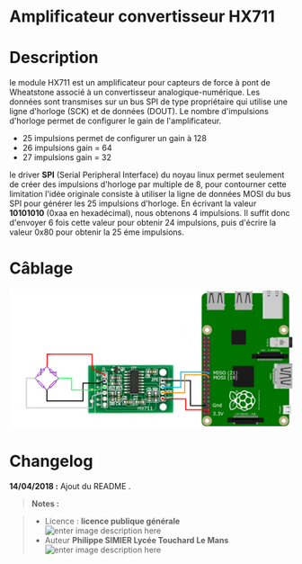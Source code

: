 ﻿# Amplificateur convertisseur HX711

# Description
le module HX711 est un amplificateur pour capteurs de force à pont de Wheatstone associé à un convertisseur analogique-numérique. Les données  sont transmises sur un bus SPI de type propriétaire qui utilise une ligne d'horloge (SCK) et de données (DOUT).  Le nombre d'impulsions d'horloge permet de configurer le gain de l'amplificateur. 

 - 25 impulsions permet de configurer un gain à 128
 - 26 impulsions gain = 64
 - 27 impulsions gain = 32
 
le driver **SPI** (Serial Peripheral Interface) du noyau linux permet seulement de créer des impulsions d'horloge par multiple de 8, pour contourner cette limitation l'idée originale consiste à utiliser la ligne de données MOSI du bus SPI pour générer les 25 impulsions d'horloge. En écrivant la valeur **10101010** (0xaa en hexadécimal), nous obtenons 4 impulsions. Il suffit donc d'envoyer 6 fois cette valeur pour obtenir 24 impulsions, puis d'écrire la valeur 0x80 pour obtenir la 25 éme impulsions.
 
# Câblage 
 ![schema cablage HX711](/HX711/images/schema-HX711.png)


# Changelog

 **14/04/2018 :** Ajout du README . 

> **Notes :**


> - Licence : **licence publique générale** ![enter image description here](https://img.shields.io/badge/licence-GPL-green.svg)
> - Auteur **Philippe SIMIER Lycée Touchard Le Mans**
>  ![enter image description here](https://img.shields.io/badge/built-passing-green.svg)
<!-- TOOLBOX 

Génération des badges : https://shields.io/
Génération de ce fichier : https://stackedit.io/editor#


